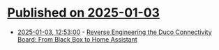 # [Published on 2025-01-03](index.md)

* [2025-01-03, 12:53:00](https://soylentnews.org/article.pl?sid=25/01/02/1014249&from=rss) - [Reverse Engineering the Duco Connectivity Board: From Black Box to Home Assistant](https://soylentnews.org/article.pl?sid=25/01/02/1014249&from=rss)
